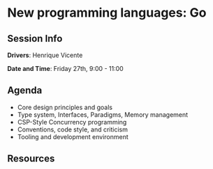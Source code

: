 # New programming languages: Go

## Session Info

**Drivers**: Henrique Vicente

**Date and Time**: Friday 27th, 9:00 - 11:00

## Agenda

* Core design principles and goals
* Type system, Interfaces, Paradigms, Memory management
* CSP-Style Concurrency programming
* Conventions, code style, and criticism
* Tooling and development environment

## Resources